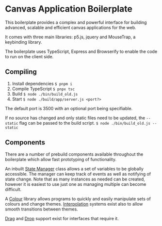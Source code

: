 # Canvas Application Boilerplate

This boilerplate provides a complex and powerful interface for building advanced, scalable and efficient canvas applications for the web.

It comes with three main libraries: p5.js, jquery and MouseTrap, a keybinding library.

The boilerplate uses TypeScript, Express and Browserify to enable the code to run on the client side.

## Compiling

1. Install dependencies
    ```$ pnpm i```
2. Compile TypeScript
    ```$ pnpx tsc```
3. Build
    ```$ node ./bin/build_old.js```
4. Start
    ```$ node ./build/app/server.js <port?>```

The default port is 3500 with an optional port being specifiable.

If no source has changed and only static files need to be updated, the `--static` flag can be passed to the build script.
    ```$ node ./bin/build_old.js --static```
    
## Components

There are a number of prebuild components available throughout the boilerplate which allow fast prototyping of functionality. 

An inbuilt [State Manager](/doc/state.md) class allows a set of variables to be globally accessible. The manager can keep track of events as well as notifying of state change.
Note that as many instances as needed can be created, however it is easiest to use just one as managing multiple can become difficult.

A [Colour](/doc/colour.md) library allows programs to quickly and easily manipulate sets of colours and change themes. 
[Interpolation](/doc/colour.md#interpolation) systems exist also to allow smooth transitions between themes.

[Drag](/doc/drag-and-drop.md#drag) and [Drop](/doc/drag-and-drop.md#drop) support exist for interfaces that require it.


 